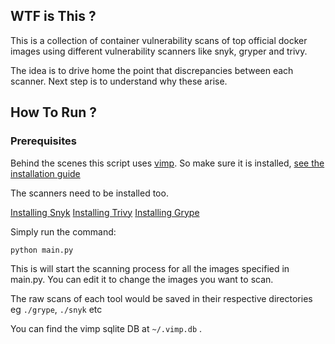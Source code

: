 ## WTF is This ?

This is a collection of container vulnerability scans of top official docker images using different vulnerability scanners like snyk, gryper and trivy.

The idea is to drive home the point that discrepancies between each scanner. Next step is to understand why these arise. 

## How To Run ? 

### Prerequisites

Behind the scenes this script uses [vimp](https://github.com/mchmarny/vimp). So make sure it is installed, [see the installation guide](https://github.com/mchmarny/vimp#installation)

The scanners need to be installed too.

[Installing Snyk](https://docs.snyk.io/snyk-cli/install-or-update-the-snyk-cli)
[Installing Trivy](https://github.com/aquasecurity/trivy#quick-start)
[Installing Grype](https://github.com/anchore/grype#installation)

Simply run the command:

```
python main.py
```

This is will start the scanning process for all the images specified in main.py. You can edit it to change the images you want to scan.

The raw scans of each tool would be saved in their respective directories eg `./grype`, `./snyk` etc

You can find the vimp sqlite DB at `~/.vimp.db` . 